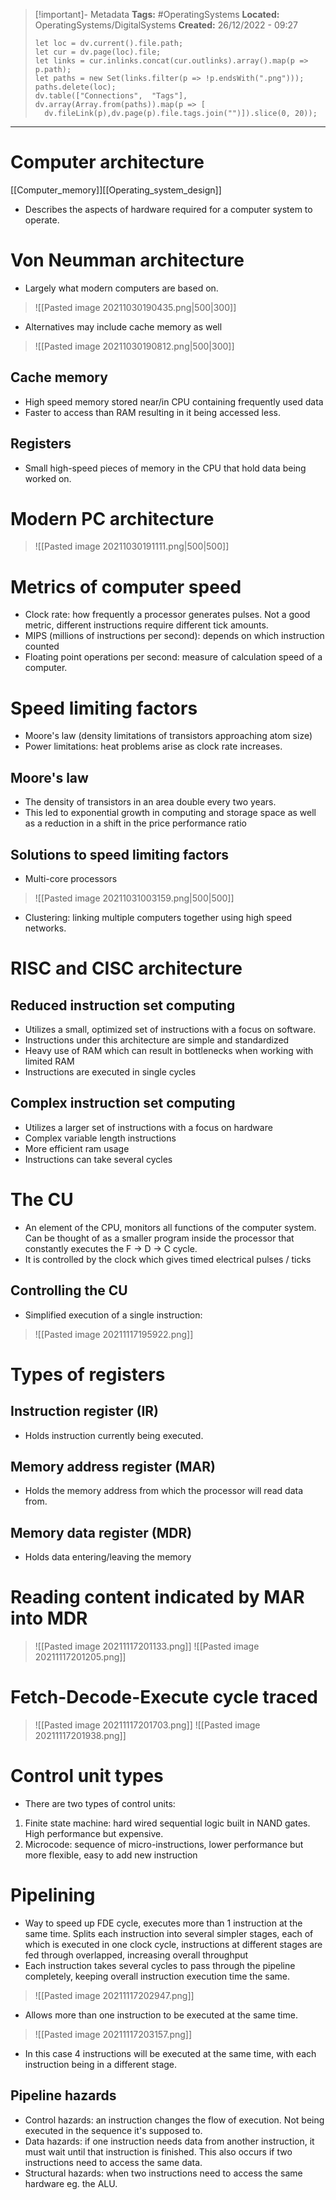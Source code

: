 > [!important]- Metadata
> **Tags:** #OperatingSystems 
> **Located:** OperatingSystems/DigitalSystems
> **Created:** 26/12/2022 - 09:27
> ```dataviewjs
>let loc = dv.current().file.path;
>let cur = dv.page(loc).file;
>let links = cur.inlinks.concat(cur.outlinks).array().map(p => p.path);
>let paths = new Set(links.filter(p => !p.endsWith(".png")));
>paths.delete(loc);
>dv.table(["Connections",  "Tags"], dv.array(Array.from(paths)).map(p => [
>   dv.fileLink(p),dv.page(p).file.tags.join("")]).slice(0, 20));
> ```

___
# Computer architecture

[[Computer_memory]][[Operating_system_design]]
- Describes the aspects of hardware required for a computer system to operate.
# Von Neumman architecture 
- Largely what modern computers are based on.
> ![[Pasted image 20211030190435.png|500|300]]
- Alternatives may include cache memory as well
> ![[Pasted image 20211030190812.png|500|300]]
## Cache memory
- High speed memory stored near/in CPU containing frequently used data
- Faster to access than RAM resulting in it being accessed less.
## Registers
- Small high-speed pieces of memory in the CPU that hold data being worked on. 
# Modern PC architecture 
> ![[Pasted image 20211030191111.png|500|500]]

# Metrics of computer speed
- Clock rate: how frequently a processor generates pulses. Not a good metric, different instructions require different tick amounts.
- MIPS (millions of instructions per second): depends on which instruction counted
- Floating point operations per second: measure of calculation speed of a computer.

# Speed limiting factors 
- Moore's law (density limitations of transistors approaching atom size) 
- Power limitations: heat problems arise as clock rate increases. 

## Moore's law
- The density of transistors in an area double every two years.
- This led to exponential growth in computing and storage space as well as a reduction in a shift in the price performance ratio 

## Solutions to speed limiting factors
- Multi-core processors

> ![[Pasted image 20211031003159.png|500|500]]

- Clustering: linking multiple computers together using high speed networks.


# RISC and CISC architecture 
## Reduced instruction set computing
- Utilizes a small, optimized set of instructions with a focus on software.
- Instructions under this architecture are simple and standardized
- Heavy use of RAM which can result in bottlenecks when working with limited RAM
- Instructions are executed in single cycles
## Complex instruction set computing 
- Utilizes a larger set of instructions with a focus on hardware
- Complex variable length instructions 
- More efficient ram usage 
- Instructions can take several cycles 


# The CU
- An element of the CPU, monitors all functions of the computer system. Can be thought of as a smaller program inside the processor that constantly executes the F -> D -> C cycle.
- It is controlled by the clock which gives timed electrical pulses / ticks
## Controlling the CU
- Simplified execution of a single instruction:
>![[Pasted image 20211117195922.png]]

# Types of registers
## Instruction register (IR)
- Holds instruction currently being executed.
## Memory address register (MAR)
- Holds the memory address from which the processor will read data from. 
## Memory data register (MDR)
- Holds data entering/leaving the memory

# Reading content indicated by MAR into MDR
>![[Pasted image 20211117201133.png]]
>![[Pasted image 20211117201205.png]]

# Fetch-Decode-Execute cycle traced
> ![[Pasted image 20211117201703.png]]
> ![[Pasted image 20211117201938.png]]

# Control unit types
- There are two types of control units:
1. Finite state machine: hard wired sequential logic built in NAND gates. High performance but expensive.
2. Microcode: sequence of micro-instructions, lower performance but more flexible, easy to add new instruction
# Pipelining
- Way to speed up FDE cycle, executes more than 1 instruction at the same time. Splits each instruction into several simpler stages, each of which is executed in one clock cycle, instructions at different stages are fed through overlapped, increasing overall throughput
- Each instruction takes several cycles to pass through the pipeline completely, keeping overall instruction execution time the same.
>![[Pasted image 20211117202947.png]]
- Allows more than one instruction to be executed at the same time.
>![[Pasted image 20211117203157.png]]
- In this case 4 instructions will be executed at the same time, with each instruction being in a different stage.
## Pipeline hazards
- Control hazards: an instruction changes the flow of execution. Not being executed in the sequence it's supposed to.
- Data hazards: if one instruction needs data from another instruction, it must wait until that instruction is finished. This also occurs if two instructions need to access the same data.
- Structural hazards: when two instructions need to access the same hardware eg. the ALU.
